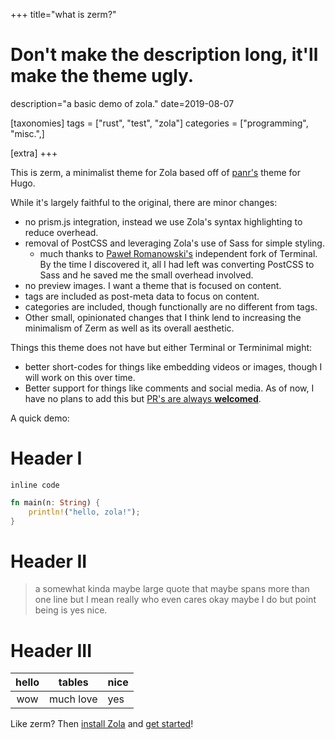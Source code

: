 +++
title="what is zerm?"
# Don't make the description long, it'll make the theme ugly.
description="a basic demo of zola."
date=2019-08-07

[taxonomies]
tags = ["rust", "test", "zola"]
categories = ["programming", "misc.",]

[extra]
+++

This is zerm, a minimalist theme for Zola based off of
[panr's](https://twitter.com/panr) theme for Hugo.

While it's largely faithful to the original, there are minor changes:
- no prism.js integration, instead we use Zola's syntax highlighting to reduce overhead.
- removal of PostCSS and leveraging Zola's use of Sass for simple styling.
  - much thanks to [Paweł
    Romanowski's](https://github.com/pawroman/zola-theme-terminimal/)
    independent fork of Terminal. By the time I discovered it, all I had left
    was converting PostCSS to Sass and he saved me the small overhead involved.
- no preview images. I want a theme that is focused on content.
- tags are included as post-meta data to focus on content.
- categories are included, though functionally are no different from tags.
- Other small, opinionated changes that I think lend to increasing the
  minimalism of Zerm as well as its overall aesthetic.
  
Things this theme does not have but either Terminal or Terminimal might:
- better short-codes for things like embedding videos or images, though I will
  work on this over time.
- Better support for things like comments and social media. As of now, I have
  no plans to add this but [PR's are always
  **welcomed**](https://github.com/ejmg/zerm/pulls).
  
A quick demo:

# Header I

`inline code`

```rs
fn main(n: String) {
    println!("hello, zola!");
}
```

# Header II

> a somewhat kinda maybe large quote that maybe spans
> more than one line but I mean really who even cares
> okay maybe I do but point being is yes nice.

# Header III

| hello | tables    | nice |
|:-----:|:---------:|------|
| wow   | much love | yes  |


  
Like zerm? Then [install
Zola](https://www.getzola.org/documentation/getting-started/installation/) and
[get started](https://www.getzola.org/documentation/themes/installing-and-using-themes/#installing-a-theme)!

